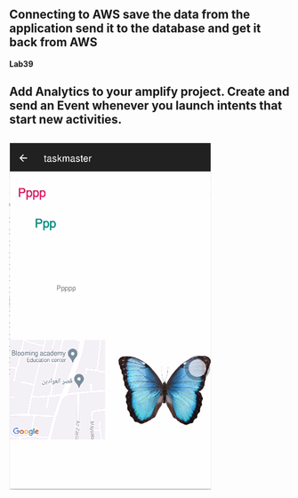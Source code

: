 ## Connecting to AWS save the data from the application send it to the database and get it back from AWS


**Lab39**

## Add Analytics to your amplify project. Create and send an Event whenever you launch intents that start new activities.


## ![image description](screen42.PNG)


